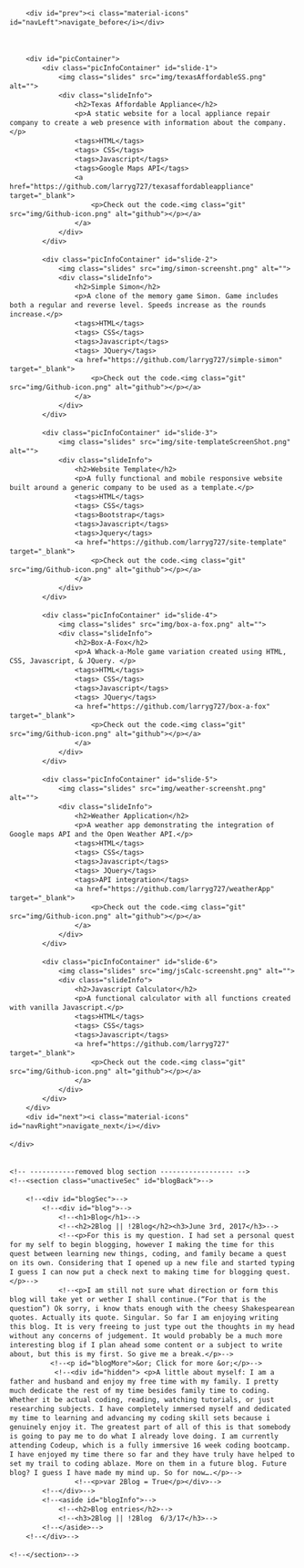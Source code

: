 <div class="portfolioSlider" id="sliderContainer">

        <div id="prev"><i class="material-icons" id="navLeft">navigate_before</i></div>



        <div id="picContainer">
            <div class="picInfoContainer" id="slide-1">
                <img class="slides" src="img/texasAffordableSS.png" alt="">
                <div class="slideInfo">
                    <h2>Texas Affordable Appliance</h2>
                    <p>A static website for a local appliance repair company to create a web presence with information about the company.</p>
                    <tags>HTML</tags>
                    <tags> CSS</tags>
                    <tags>Javascript</tags>
                    <tags>Google Maps API</tags>
                    <a href="https://github.com/larryg727/texasaffordableappliance" target="_blank">
                        <p>Check out the code.<img class="git" src="img/Github-icon.png" alt="github"></p></a>
                    </a>
                </div>
            </div>

            <div class="picInfoContainer" id="slide-2">
                <img class="slides" src="img/simon-screensht.png" alt="">
                <div class="slideInfo">
                    <h2>Simple Simon</h2>
                    <p>A clone of the memory game Simon. Game includes both a regular and reverse level. Speeds increase as the rounds increase.</p>
                    <tags>HTML</tags>
                    <tags> CSS</tags>
                    <tags>Javascript</tags>
                    <tags> JQuery</tags>
                    <a href="https://github.com/larryg727/simple-simon" target="_blank">
                        <p>Check out the code.<img class="git" src="img/Github-icon.png" alt="github"></p></a>
                    </a>
                </div>
            </div>

            <div class="picInfoContainer" id="slide-3">
                <img class="slides" src="img/site-templateScreenShot.png" alt="">
                <div class="slideInfo">
                    <h2>Website Template</h2>
                    <p>A fully functional and mobile responsive website built around a generic company to be used as a template.</p>
                    <tags>HTML</tags>
                    <tags> CSS</tags>
                    <tags>Bootstrap</tags>
                    <tags>Javascript</tags>
                    <tags>Jquery</tags>
                    <a href="https://github.com/larryg727/site-template" target="_blank">
                        <p>Check out the code.<img class="git" src="img/Github-icon.png" alt="github"></p></a>
                    </a>
                </div>
            </div>

            <div class="picInfoContainer" id="slide-4">
                <img class="slides" src="img/box-a-fox.png" alt="">
                <div class="slideInfo">
                    <h2>Box-A-Fox</h2>
                    <p>A Whack-a-Mole game variation created using HTML, CSS, Javascript, & JQuery. </p>
                    <tags>HTML</tags>
                    <tags> CSS</tags>
                    <tags>Javascript</tags>
                    <tags> JQuery</tags>
                    <a href="https://github.com/larryg727/box-a-fox" target="_blank">
                        <p>Check out the code.<img class="git" src="img/Github-icon.png" alt="github"></p></a>
                    </a>
                </div>
            </div>

            <div class="picInfoContainer" id="slide-5">
                <img class="slides" src="img/weather-screensht.png" alt="">
                <div class="slideInfo">
                    <h2>Weather Application</h2>
                    <p>A weather app demonstrating the integration of Google maps API and the Open Weather API.</p>
                    <tags>HTML</tags>
                    <tags> CSS</tags>
                    <tags>Javascript</tags>
                    <tags> JQuery</tags>
                    <tags>API integration</tags>
                    <a href="https://github.com/larryg727/weatherApp" target="_blank">
                        <p>Check out the code.<img class="git" src="img/Github-icon.png" alt="github"></p></a>
                    </a>
                </div>
            </div>

            <div class="picInfoContainer" id="slide-6">
                <img class="slides" src="img/jsCalc-screensht.png" alt="">
                <div class="slideInfo">
                    <h2>Javascript Calculator</h2>
                    <p>A functional calculator with all functions created with vanilla Javascript.</p>
                    <tags>HTML</tags>
                    <tags> CSS</tags>
                    <tags>Javascript</tags>
                    <a href="https://github.com/larryg727" target="_blank">
                        <p>Check out the code.<img class="git" src="img/Github-icon.png" alt="github"></p></a>
                    </a>
                </div>
            </div>
        </div>
        <div id="next"><i class="material-icons" id="navRight">navigate_next</i></div>

    </div>
    
    
    <!-- -----------removed blog section ------------------ -->
    <!--<section class="unactiveSec" id="blogBack">-->
    
        <!--<div id="blogSec">-->
            <!--<div id="blog">-->
                <!--<h1>Blog</h1>-->
                <!--<h2>2Blog || !2Blog</h2><h3>June 3rd, 2017</h3>-->
                <!--<p>For this is my question. I had set a personal quest for my self to begin blogging, however I making the time for this quest between learning new things, coding, and family became a quest on its own. Considering that I opened up a new file and started typing I guess I can now put a check next to making time for blogging quest.</p>-->
                <!--<p>I am still not sure what direction or form this blog will take yet or wether I shall continue.(“For that is the question”) Ok sorry, i know thats enough with the cheesy Shakespearean quotes. Actually its quote. Singular. So far I am enjoying writing this blog. It is very freeing to just type out the thoughts in my head without any concerns of judgement. It would probably be a much more interesting blog if I plan ahead some content or a subject to write about, but this is my first. So give me a break.</p>-->
              <!--<p id="blogMore">&or; Click for more &or;</p>-->
               <!--<div id="hidden"> <p>A little about myself: I am a father and husband and enjoy my free time with my family. I pretty much dedicate the rest of my time besides family time to coding. Whether it be actual coding, reading, watching tutorials, or just researching subjects. I have completely immersed myself and dedicated my time to learning and advancing my coding skill sets because i genuinely enjoy it. The greatest part of all of this is that somebody is going to pay me to do what I already love doing. I am currently attending Codeup, which is a fully immersive 16 week coding bootcamp. I have enjoyed my time there so far and they have truly have helped to set my trail to coding ablaze. More on them in a future blog. Future blog? I guess I have made my mind up. So for now….</p>-->
                    <!--<p>var 2Blog = True</p></div>-->
            <!--</div>-->
            <!--<aside id="blogInfo">-->
                <!--<h2>Blog entries</h2>-->
                <!--<h3>2Blog || !2Blog  6/3/17</h3>-->
            <!--</aside>-->
        <!--</div>-->
    
    <!--</section>-->